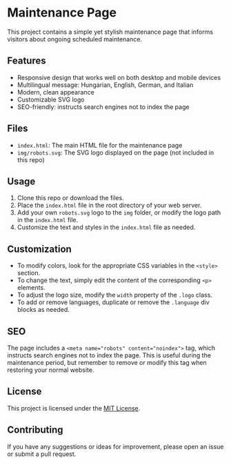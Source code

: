 # Maintenance Page

This project contains a simple yet stylish maintenance page that informs visitors about ongoing scheduled maintenance.

## Features

- Responsive design that works well on both desktop and mobile devices
- Multilingual message: Hungarian, English, German, and Italian
- Modern, clean appearance
- Customizable SVG logo
- SEO-friendly: instructs search engines not to index the page

## Files

- `index.html`: The main HTML file for the maintenance page
- `img/robots.svg`: The SVG logo displayed on the page (not included in this repo)

## Usage

1. Clone this repo or download the files.
2. Place the `index.html` file in the root directory of your web server.
3. Add your own `robots.svg` logo to the `img` folder, or modify the logo path in the `index.html` file.
4. Customize the text and styles in the `index.html` file as needed.

## Customization

- To modify colors, look for the appropriate CSS variables in the `<style>` section.
- To change the text, simply edit the content of the corresponding `<p>` elements.
- To adjust the logo size, modify the `width` property of the `.logo` class.
- To add or remove languages, duplicate or remove the `.language` div blocks as needed.

## SEO

The page includes a `<meta name="robots" content="noindex">` tag, which instructs search engines not to index the page. This is useful during the maintenance period, but remember to remove or modify this tag when restoring your normal website.

## License

This project is licensed under the [MIT License](https://opensource.org/licenses/MIT).

## Contributing

If you have any suggestions or ideas for improvement, please open an issue or submit a pull request.
